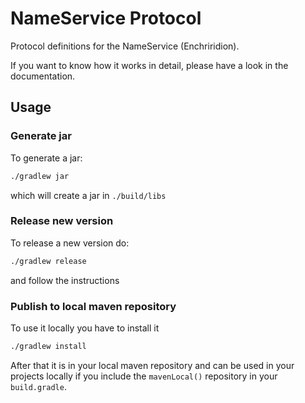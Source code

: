 # NameService Protocol

Protocol definitions for the NameService (Enchriridion).

If you want to know how it works in detail, please have a look in the documentation.

## Usage
### Generate jar
To generate a jar:
```bash
./gradlew jar
```
which will create a jar in `./build/libs`

### Release new version
To release a new version do:
```bash
./gradlew release
```

and follow the instructions

### Publish to local maven repository
To use it locally you have to install it
```bash
./gradlew install
```

After that it is in your local maven repository and can be used in your projects locally
if you include the `mavenLocal()` repository in your `build.gradle`.